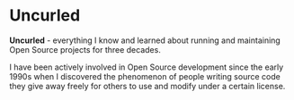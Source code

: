 # Uncurled

**Uncurled** - everything I know and learned about running and maintaining Open
Source projects for three decades.

I have been actively involved in Open Source development since the early 1990s
when I discovered the phenomenon of people writing source code they give away
freely for others to use and modify under a certain license.
